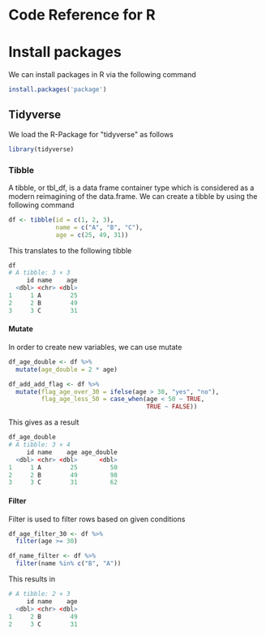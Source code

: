 # Code Reference for R
# Install packages
We can install packages in R via the following command
```R
install.packages('package')
```
## Tidyverse
We load the R-Package for "tidyverse" as follows
```R
library(tidyverse)
```
### Tibble
A tibble, or tbl_df, is a data frame container type which is considered as a modern reimagining of the data.frame. 
We can create a tibble by using the following command
```R
df <- tibble(id = c(1, 2, 3),
             name = c("A", "B", "C"),
             age = c(25, 49, 31)) 
```
This translates to the following tibble
```R
df
# A tibble: 3 × 3
     id name    age
  <dbl> <chr> <dbl>
1     1 A        25
2     2 B        49
3     3 C        31
```
#### Mutate
In order to create new variables, we can use mutate
```R
df_age_double <- df %>%
  mutate(age_double = 2 * age)

df_add_add_flag <- df %>%
  mutate(flag_age_over_30 = ifelse(age > 30, "yes", "no"),
         flag_age_less_50 = case_when(age < 50 ~ TRUE,
                                      TRUE ~ FALSE))  
```
This gives as a result
```R
df_age_double
# A tibble: 3 × 4
     id name    age age_double
  <dbl> <chr> <dbl>      <dbl>
1     1 A        25         50
2     2 B        49         98
3     3 C        31         62
```
#### Filter
Filter is used to filter rows based on given conditions
```R
df_age_filter_30 <- df %>%
  filter(age >= 30)

df_name_filter <- df %>%
  filter(name %in% c("B", "A"))  
```
This results in
```R
# A tibble: 2 × 3
     id name    age
  <dbl> <chr> <dbl>
1     2 B        49
2     3 C        31
```
